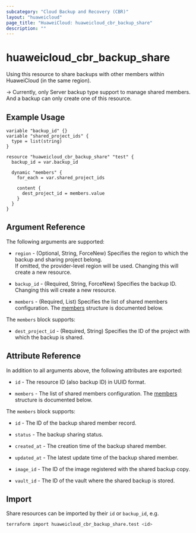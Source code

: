 ```yaml
---
subcategory: "Cloud Backup and Recovery (CBR)"
layout: "huaweicloud"
page_title: "HuaweiCloud: huaweicloud_cbr_backup_share"
description: ""
---
```


# huaweicloud_cbr_backup_share

Using this resource to share backups with other members within HuaweiCloud (in the same region).

-> Currently, only Server backup type support to manage shared members.
   And a backup can only create one of this resource.

## Example Usage

```hcl
variable "backup_id" {}
variable "shared_project_ids" {
  type = list(string)
}

resource "huaweicloud_cbr_backup_share" "test" {
  backup_id = var.backup_id

  dynamic "members" {
    for_each = var.shared_project_ids

    content {
      dest_project_id = members.value
    }
  }
}
```

## Argument Reference

The following arguments are supported:

* `region` - (Optional, String, ForceNew) Specifies the region to which the backup and sharing project belong.  
  If omitted, the provider-level region will be used. Changing this will create a new resource.

* `backup_id` - (Required, String, ForceNew) Specifies the backup ID.  
  Changing this will create a new resource.

* `members` - (Required, List) Specifies the list of shared members configuration.
  The [members](#cbr_backup_share_members_args) structure is documented below.  

<a name="cbr_backup_share_members_args"></a>
The `members` block supports:

* `dest_project_id` - (Required, String) Specifies the ID of the project with which the backup is shared.

## Attribute Reference

In addition to all arguments above, the following attributes are exported:

* `id` - The resource ID (also backup ID) in UUID format.

* `members` - The list of shared members configuration.
  The [members](#cbr_checkpoint_backup_attr) structure is documented below.  

<a name="cbr_checkpoint_backup_attr"></a>
The `members` block supports:

* `id` - The ID of the backup shared member record.

* `status` - The backup sharing status.

* `created_at` - The creation time of the backup shared member.

* `updated_at` - The latest update time of the backup shared member.

* `image_id` - The ID of the image registered with the shared backup copy.

* `vault_id` - The ID of the vault where the shared backup is stored.

## Import

Share resources can be imported by their `id` or `backup_id`, e.g.

```bash
terraform import huaweicloud_cbr_backup_share.test <id>
```

